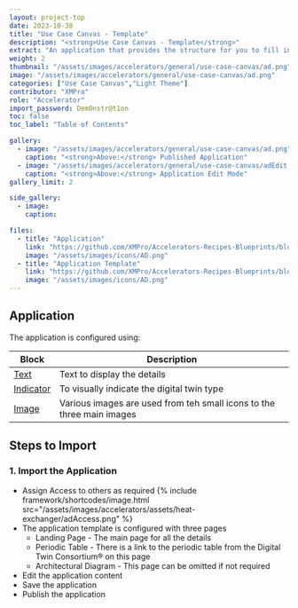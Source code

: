 ```yaml
---
layout: project-top
date: 2023-10-30
title: "Use Case Canvas - Template"
description: "<strong>Use Case Canvas - Template</strong>"
extract: "An application that provides the structure for you to fill in with your use case details."
weight: 2
thumbnail: "/assets/images/accelerators/general/use-case-canvas/ad.png"
image: "/assets/images/accelerators/general/use-case-canvas/ad.png"
categories: ["Use Case Canvas","Light Theme"]
contributor: "XMPro"
role: "Accelerator"
import_password: Dem0nstr@t1on
toc: false
toc_label: "Table of Contents"

gallery:
  - image: "/assets/images/accelerators/general/use-case-canvas/ad.png"
    caption: "<strong>Above:</strong> Published Application"
  - image: "/assets/images/accelerators/general/use-case-canvas/adEdit.png"
    caption: "<strong>Above:</strong> Application Edit Mode"
gallery_limit: 2

side_gallery:
  - image: 
    caption: 

files:
  - title: "Application"
    link: "https://github.com/XMPro/Accelerators-Recipes-Blueprints/blob/master/accelerators/general/use-case-canvas/application/Use%20Case%20Canvas%20Template.xapp"
    image: "/assets/images/icons/AD.png"
  - title: "Application Template"
    link: "https://github.com/XMPro/Accelerators-Recipes-Blueprints/blob/master/accelerators/general/use-case-canvas/template/Use%20Case%20Canvas%20Template.xtml"
    image: "/assets/images/icons/AD.png"    
---
```


## Application
The application is configured using: 

| Block                                  | Description                                                  |
| -------------------------------------- | ------------------------------------------------------------ |
| [Text](https://documentation.xmpro.com/blocks-toolbox/basic/text) | Text to display the details |
| [Indicator](https://documentation.xmpro.com/blocks-toolbox/basic/indicator) | To visually indicate the digital twin type |
| [Image](https://documentation.xmpro.com/blocks-toolbox/basic/image) | Various images are used from teh small icons to the three main images |

## Steps to Import

### 1. Import the Application

- Assign Access to others as required
  {% include framework/shortcodes/image.html src="/assets/images/accelerators/assets/heat-exchanger/adAccess.png" %}
- The application template is configured with three pages
  - Landing Page - The main page for all the details
  - Periodic Table - There is a link to the periodic table from the Digital Twin Consortium® on this page
  - Architectural Diagram - This page can be omitted if not required
- Edit the application content
- Save the application
- Publish the application

